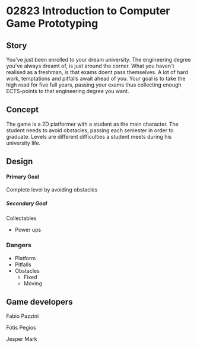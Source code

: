 # 02823 Introduction to Computer Game Prototyping

## Story
You've just been enrolled to your dream university. The engineering degree you've always dreamt of, is just around the corner. What you haven't realised as a freshman, is that exams doent pass themselves. A lot of hard work, temptations and pitfalls await ahead of you. Your goal is to take the high road for five full years, passing your exams thus collecting enough ECTS-points to that engineering degree you want.

## Concept

The game is a 2D platformer with a student as the main character. The student needs to avoid obstacles, passing each semester in order to graduate. Levels are different difficulties a student meets during his university life.

## Design


#### Primary Goal
Complete level by avoiding obstacles

##### Secondary Goal
Collectables
  - Power ups

### Dangers
- Platform
- Pitfalls
- Obstacles
  - Fixed
  - Moving

## Game developers
Fabio Pazzini

Fotis Pegios

Jesper Mark
